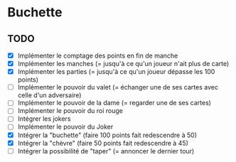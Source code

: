# Buchette

## TODO

- [x] Implémenter le comptage des points en fin de manche
- [x] Implémenter les manches (= jusqu'à ce qu'un joueur n'ait plus de carte)
- [x] Implémenter les parties (= jusqu'à ce qu'un joueur dépasse les 100 points)
- [ ] Implémenter le pouvoir du valet (= échanger une de ses cartes avec celle d'un adversaire)
- [ ] Implémenter le pouvoir de la dame (= regarder une de ses cartes)
- [ ] Implémenter le pouvoir du roi rouge
- [ ] Intégrer les jokers
- [ ] Implémenter le pouvoir du Joker
- [x] Intégrer la "buchette" (faire 100 points fait redescendre à 50)
- [x] Intégrer la "chèvre" (faire 50 points fait redescendre à 45)
- [ ] Intégrer la possibilité de "taper" (= annoncer le dernier tour)

